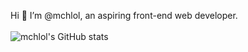 Hi 👋 I’m @mchlol, an aspiring front-end web developer.<br>
<br>
![mchlol's GitHub stats](https://github-readme-stats.vercel.app/api?username=mchlol&theme=buefy&show_icons=true&hide=stars,prs,contribs)
